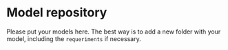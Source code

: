 # Model repository

Please put your models here. The best way is to add a new folder with
your model, including the `requeriments` if necessary.
